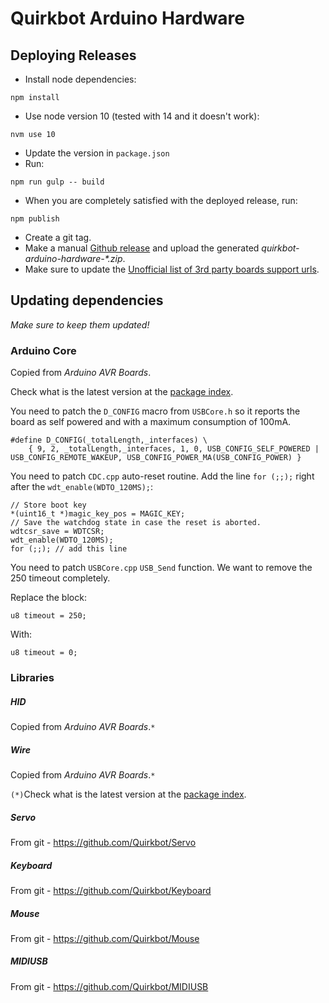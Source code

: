 # Quirkbot Arduino Hardware
## Deploying Releases

- Install node dependencies:
```
npm install
```
- Use node version 10 (tested with 14 and it doesn't work):
```
nvm use 10
```
- Update the version in `package.json`
- Run:
```
npm run gulp -- build
```
- When you are completely satisfied with the deployed release, run:
```
npm publish
```
- Create a git tag.
- Make a manual [Github release](https://github.com/Quirkbot/QuirkbotArduinoHardware/releases) and upload the generated _quirkbot-arduino-hardware-*.zip_.
- Make sure to update the [Unofficial list of 3rd party boards support urls](https://github.com/arduino/Arduino/wiki/Unofficial-list-of-3rd-party-boards-support-urls).

## Updating dependencies
*Make sure to keep them updated!*

### Arduino Core
Copied from *Arduino AVR Boards*.

Check what is the latest version at the [package index](http://downloads.arduino.cc/packages/package_index.json).

You need to patch the `D_CONFIG` macro from `USBCore.h` so it reports the board as self powered and with a maximum consumption of 100mA.
```
#define D_CONFIG(_totalLength,_interfaces) \
	{ 9, 2, _totalLength,_interfaces, 1, 0, USB_CONFIG_SELF_POWERED | USB_CONFIG_REMOTE_WAKEUP, USB_CONFIG_POWER_MA(USB_CONFIG_POWER) }
```

You need to patch `CDC.cpp` auto-reset routine. Add the line `for (;;);` right after the `wdt_enable(WDTO_120MS);`:
```
// Store boot key
*(uint16_t *)magic_key_pos = MAGIC_KEY;
// Save the watchdog state in case the reset is aborted.
wdtcsr_save = WDTCSR;
wdt_enable(WDTO_120MS);
for (;;); // add this line
```

You need to patch `USBCore.cpp` `USB_Send` function. We want to remove the 250
timeout completely.

Replace the block:
```
u8 timeout = 250;
```
With:
```
u8 timeout = 0;
```

### Libraries
##### HID
Copied from *Arduino AVR Boards*.`*`

##### Wire
Copied from *Arduino AVR Boards*.`*`

`(*)`Check what is the latest version at the [package index](http://downloads.arduino.cc/packages/package_index.json).

##### Servo
From git - https://github.com/Quirkbot/Servo

##### Keyboard
From git - https://github.com/Quirkbot/Keyboard

##### Mouse
From git - https://github.com/Quirkbot/Mouse

##### MIDIUSB
From git - https://github.com/Quirkbot/MIDIUSB
